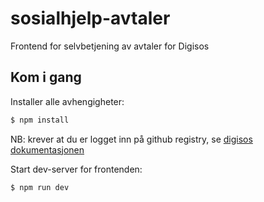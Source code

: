 # sosialhjelp-avtaler
Frontend for selvbetjening av avtaler for Digisos

## Kom i gang

Installer alle avhengigheter:
```bash
$ npm install
```
NB: krever at du er logget inn på github registry, se [digisos dokumentasjonen](https://teamdigisos.intern.nav.no/docs/utviklerdokumentasjon/kom%20igang%20med%20utvikling#frontend)

Start dev-server for frontenden:
```bash
$ npm run dev
``````
